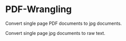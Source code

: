 # PDF-Wrangling
Convert single page PDF documents to jpg documents.

Convert single page jpg documents to raw text.
